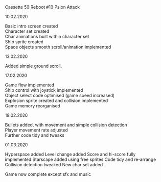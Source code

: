 Cassette 50 Reboot #10 Psion Attack  

10.02.2020

Basic intro screen created  
Character set created  
Char animations built within character set  
Ship sprite created  
Space objects smooth scroll/animation implemented

13.02.2020  

Added simple ground scroll.   

17.02.2020  

Game flow implemented  
Ship control with joystick implemented  
Object select code optimised (game speed increased)  
Explosion sprite created and collision implemented  
Game memory reorganised  

18.02.2020  

Bullets added, with movement and simple collision detection  
Player movement rate adjusted  
Further code tidy and tweaks  

01.03.2020  

Hyperspace added
Level change added
Score and hi-score fully implemented
Starscape added using free sprites
Code tidy and re-arrange
Collision detection tweaked
New char set added  

Game now complete except sfx and music

